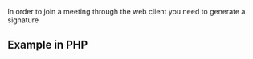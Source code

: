
In order to join a meeting through the web client you need to generate a signature



## Example in PHP


<script src="https://gist.github.com/joshuawoodward/7574df3df9a089e2663582a2cf9f188b.js"></script>
